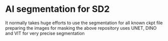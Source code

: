 # AI segmentation for SD2
It normally takes huge efforts to use the segmentation for all known ckpt file preparing the images for masking
the above repository uses UNET, DINO and VIT for very precise segmentation

